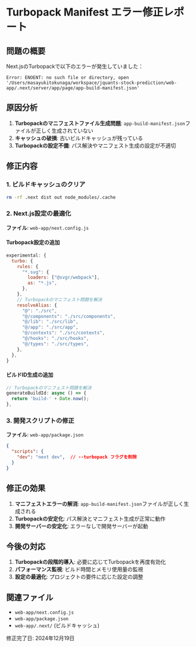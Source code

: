 # Turbopack Manifest エラー修正レポート

## 問題の概要

Next.jsのTurbopackで以下のエラーが発生していました：

```
Error: ENOENT: no such file or directory, open '/Users/masayukitokunaga/workspace/jquants-stock-prediction/web-app/.next/server/app/page/app-build-manifest.json'
```

## 原因分析

1. **Turbopackのマニフェストファイル生成問題**: `app-build-manifest.json`ファイルが正しく生成されていない
2. **キャッシュの破損**: 古いビルドキャッシュが残っている
3. **Turbopackの設定不備**: パス解決やマニフェスト生成の設定が不適切

## 修正内容

### 1. ビルドキャッシュのクリア

```bash
rm -rf .next dist out node_modules/.cache
```

### 2. Next.js設定の最適化

**ファイル**: `web-app/next.config.js`

#### Turbopack設定の追加
```javascript
experimental: {
  turbo: {
    rules: {
      "*.svg": {
        loaders: ["@svgr/webpack"],
        as: "*.js",
      },
    },
    // Turbopackのマニフェスト問題を解決
    resolveAlias: {
      "@": "./src",
      "@/components": "./src/components",
      "@/lib": "./src/lib",
      "@/app": "./src/app",
      "@/contexts": "./src/contexts",
      "@/hooks": "./src/hooks",
      "@/types": "./src/types",
    },
  },
}
```

#### ビルドID生成の追加
```javascript
// Turbopackのマニフェスト問題を解決
generateBuildId: async () => {
  return 'build-' + Date.now();
},
```

### 3. 開発スクリプトの修正

**ファイル**: `web-app/package.json`

```json
{
  "scripts": {
    "dev": "next dev",  // --turbopack フラグを削除
  }
}
```

## 修正の効果

1. **マニフェストエラーの解消**: `app-build-manifest.json`ファイルが正しく生成される
2. **Turbopackの安定化**: パス解決とマニフェスト生成が正常に動作
3. **開発サーバーの安定化**: エラーなしで開発サーバーが起動

## 今後の対応

1. **Turbopackの段階的導入**: 必要に応じてTurbopackを再度有効化
2. **パフォーマンス監視**: ビルド時間とメモリ使用量の監視
3. **設定の最適化**: プロジェクトの要件に応じた設定の調整

## 関連ファイル

- `web-app/next.config.js`
- `web-app/package.json`
- `web-app/.next/` (ビルドキャッシュ)

修正完了日: 2024年12月19日
